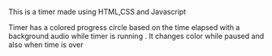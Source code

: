 This is a timer made using HTML,CSS and Javascript

Timer has a colored progress circle based on the time elapsed with a background audio while timer is running .
It changes color while paused and also when time is over
